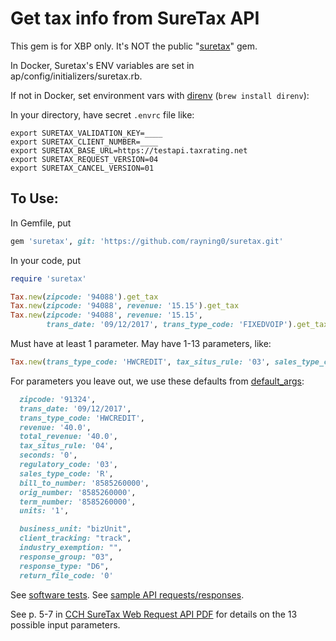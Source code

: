 # Get tax info from SureTax API

This gem is for XBP only. It's NOT the public "[suretax](https://github.com/Hello-Labs/suretax)" gem.

In Docker, Suretax's ENV variables are set in ap/config/initializers/suretax.rb.

If not in Docker, set environment vars with [direnv](https://direnv.net/) (`brew install direnv`):

In your directory, have secret `.envrc` file like:
```
export SURETAX_VALIDATION_KEY=____
export SURETAX_CLIENT_NUMBER=____
export SURETAX_BASE_URL=https://testapi.taxrating.net
export SURETAX_REQUEST_VERSION=04
export SURETAX_CANCEL_VERSION=01
```
## To Use:

In Gemfile, put
```ruby
gem 'suretax', git: 'https://github.com/rayning0/suretax.git'
```
In your code, put
```ruby
require 'suretax'

Tax.new(zipcode: '94088').get_tax
Tax.new(zipcode: '94088', revenue: '15.15').get_tax
Tax.new(zipcode: '94088', revenue: '15.15',
        trans_date: '09/12/2017', trans_type_code: 'FIXEDVOIP').get_tax
```

Must have at least 1 parameter. May have 1-13 parameters, like:

```ruby
Tax.new(trans_type_code: 'HWCREDIT', tax_situs_rule: '03', sales_type_code: 'B',...).get_tax
```
For parameters you leave out, we use these defaults from [default_args](https://github.com/rayning0/suretax/blob/master/lib/suretax/get_tax.rb):

```ruby
  zipcode: '91324',
  trans_date: '09/12/2017',
  trans_type_code: 'HWCREDIT',
  revenue: '40.0',
  total_revenue: '40.0',
  tax_situs_rule: '04',
  seconds: '0',
  regulatory_code: '03',
  sales_type_code: 'R',
  bill_to_number: '8585260000',
  orig_number: '8585260000',
  term_number: '8585260000',
  units: '1',

  business_unit: "bizUnit",
  client_tracking: "track",
  industry_exemption: "",
  response_group: "03",
  response_type: "D6",
  return_file_code: '0'
```

See [software tests](https://github.com/rayning0/suretax/blob/master/spec/get_tax_spec.rb). See [sample API requests/responses](https://github.com/rayning0/suretax/blob/master/spec/support/request_helper.rb).

See p. 5-7 in [CCH SureTax Web Request API PDF](https://github.com/rayning0/suretax/blob/master/CCH%20SureTax%20-%20Web%20Request%20API_v2.2.2.pdf) for details on the 13 possible input parameters.
